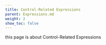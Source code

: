 ```yaml
---
title: Control-Related Expressions
parent: Expressions.md
weight: 2
show_toc: false
---
```


this page is about Control-Related Expressions
